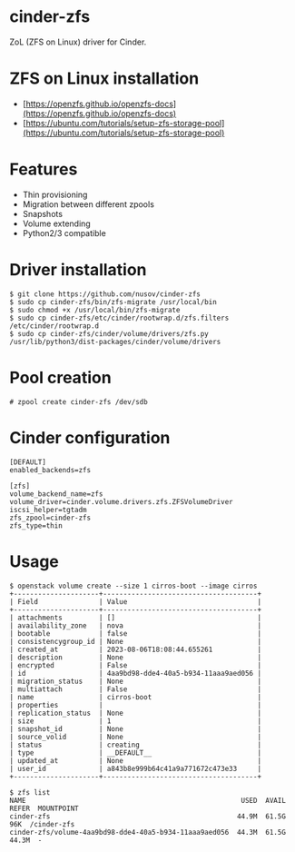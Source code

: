 # cinder-zfs
ZoL (ZFS on Linux) driver for Cinder.

# ZFS on Linux installation
* [https://openzfs.github.io/openzfs-docs](https://openzfs.github.io/openzfs-docs)
* [https://ubuntu.com/tutorials/setup-zfs-storage-pool](https://ubuntu.com/tutorials/setup-zfs-storage-pool)

# Features
* Thin provisioning
* Migration between different zpools
* Snapshots
* Volume extending
* Python2/3 compatible

# Driver installation

```
$ git clone https://github.com/nusov/cinder-zfs
$ sudo cp cinder-zfs/bin/zfs-migrate /usr/local/bin
$ sudo chmod +x /usr/local/bin/zfs-migrate
$ sudo cp cinder-zfs/etc/cinder/rootwrap.d/zfs.filters /etc/cinder/rootwrap.d
$ sudo cp cinder-zfs/cinder/volume/drivers/zfs.py /usr/lib/python3/dist-packages/cinder/volume/drivers
```

# Pool creation
```
# zpool create cinder-zfs /dev/sdb
```

# Cinder configuration
```
[DEFAULT]
enabled_backends=zfs

[zfs]
volume_backend_name=zfs
volume_driver=cinder.volume.drivers.zfs.ZFSVolumeDriver
iscsi_helper=tgtadm
zfs_zpool=cinder-zfs
zfs_type=thin
```

# Usage
```
$ openstack volume create --size 1 cirros-boot --image cirros
+---------------------+--------------------------------------+
| Field               | Value                                |
+---------------------+--------------------------------------+
| attachments         | []                                   |
| availability_zone   | nova                                 |
| bootable            | false                                |
| consistencygroup_id | None                                 |
| created_at          | 2023-08-06T18:08:44.655261           |
| description         | None                                 |
| encrypted           | False                                |
| id                  | 4aa9bd98-dde4-40a5-b934-11aaa9aed056 |
| migration_status    | None                                 |
| multiattach         | False                                |
| name                | cirros-boot                          |
| properties          |                                      |
| replication_status  | None                                 |
| size                | 1                                    |
| snapshot_id         | None                                 |
| source_volid        | None                                 |
| status              | creating                             |
| type                | __DEFAULT__                          |
| updated_at          | None                                 |
| user_id             | a843b8e999b64c41a9a771672c473e33     |
+---------------------+--------------------------------------+

$ zfs list
NAME                                                     USED  AVAIL     REFER  MOUNTPOINT
cinder-zfs                                              44.9M  61.5G       96K  /cinder-zfs
cinder-zfs/volume-4aa9bd98-dde4-40a5-b934-11aaa9aed056  44.3M  61.5G     44.3M  -
```
